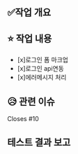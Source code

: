 ## ✅작업 개요
<!-- 어떤 작업을 했는지 간단히 작성해주세요 -->

## ⭐ 작업 내용
- [x]로그인 폼 마크업
- [x]로그인 api연동
- [x]에러메시지 처리

## 😥 관련 이슈
Closes #10

## 테스트 결과 보고
<!-- 테스트 결과나 내용 기입 -->
